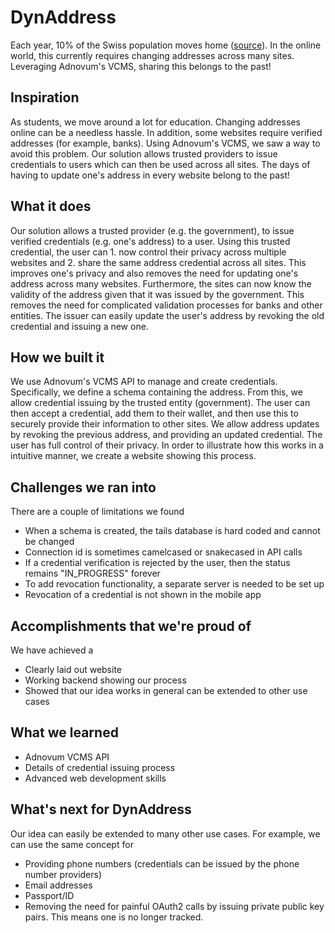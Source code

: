 # DynAddress
Each year, 10% of the Swiss population moves home ([source](https://www.baloise.com/en/home/news-stories/news/media-releases/2021/report-on-home-moving-in-switzerland-in-2020.html#:~:text=Every%20year%2C%20more%20than%20450%2C000,cent%20of%20the%20country's%20population.)). In the online world, this currently requires changing addresses across many sites. Leveraging Adnovum's VCMS, sharing this belongs to the past!

## Inspiration
As students, we move around a lot for education. Changing addresses online can be a needless hassle. In addition, some websites require verified addresses (for example, banks). Using Adnovum's VCMS, we saw a way to avoid this problem. Our solution allows trusted providers to issue credentials to users which can then be used across all sites. The days of having to update one's address in every website belong to the past!

## What it does
Our solution allows a trusted provider (e.g. the government), to issue verified credentials (e.g. one's address) to a user. 
Using this trusted credential, the user can 1. now control their privacy across multiple websites and 2. share the same address credential across all sites. This improves one's privacy and also removes the need for updating one's address across many websites. 
Furthermore, the sites can now know the validity of the address given that it was issued by the government. This removes the need for complicated validation processes for banks and other entities.
The issuer can easily update the user's address by revoking the old credential and issuing a new one. 

## How we built it
We use Adnovum's VCMS API to manage and create credentials. Specifically, we define a schema containing the address. From this, we allow credential issuing by the trusted entity (government). The user can then accept a credential, add them to their wallet, and then use this to securely provide their information to other sites. We allow address updates by revoking the previous address, and providing an updated credential. The user has full control of their privacy. In order to illustrate how this works in a intuitive manner, we create a website showing this process.

## Challenges we ran into
There are a couple of limitations we found
- When a schema is created, the tails database is hard coded and cannot be changed
- Connection id is sometimes camelcased or snakecased in API calls
- If a credential verification is rejected by the user, then the status remains "IN_PROGRESS" forever
- To add revocation functionality, a separate server is needed to be set up
- Revocation of a credential is not shown in the mobile app

## Accomplishments that we're proud of
We have achieved a
- Clearly laid out website
- Working backend showing our process
- Showed that our idea works in general can be extended to other use cases

## What we learned
- Adnovum VCMS API
- Details of credential issuing process
- Advanced web development skills

## What's next for DynAddress
Our idea can easily be extended to many other use cases. For example, we can use the same concept for
- Providing phone numbers (credentials can be issued by the phone number providers)
- Email addresses
-  Passport/ID
- Removing the need for painful OAuth2 calls by issuing private public key pairs. This means one is no longer tracked.

